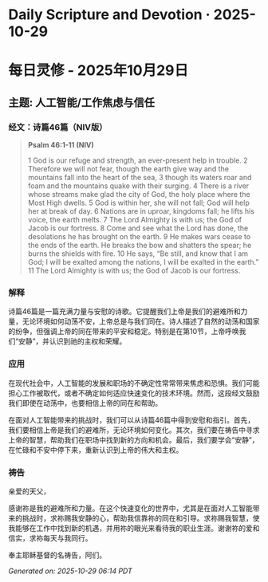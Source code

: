 # Daily Scripture and Devotion · 2025-10-29

# 每日灵修 - 2025年10月29日

## 主题: 人工智能/工作焦虑与信任

### 经文：诗篇46篇（NIV版）

> **Psalm 46:1-11 (NIV)**
>
> 1 God is our refuge and strength, an ever-present help in trouble.
> 2 Therefore we will not fear, though the earth give way and the mountains fall into the heart of the sea,
> 3 though its waters roar and foam and the mountains quake with their surging.
> 4 There is a river whose streams make glad the city of God, the holy place where the Most High dwells.
> 5 God is within her, she will not fall; God will help her at break of day.
> 6 Nations are in uproar, kingdoms fall; he lifts his voice, the earth melts.
> 7 The Lord Almighty is with us; the God of Jacob is our fortress.
> 8 Come and see what the Lord has done, the desolations he has brought on the earth.
> 9 He makes wars cease to the ends of the earth. He breaks the bow and shatters the spear; he burns the shields with fire.
> 10 He says, “Be still, and know that I am God; I will be exalted among the nations, I will be exalted in the earth.”
> 11 The Lord Almighty is with us; the God of Jacob is our fortress.

### 解释

诗篇46篇是一篇充满力量与安慰的诗歌。它提醒我们上帝是我们的避难所和力量，无论环境如何动荡不安，上帝总是与我们同在。诗人描述了自然的动荡和国家的纷争，但强调上帝的同在带来的平安和稳定。特别是在第10节，上帝呼唤我们“安静”，并认识到祂的主权和荣耀。

### 应用

在现代社会中，人工智能的发展和职场的不确定性常常带来焦虑和恐惧。我们可能担心工作被取代，或者不确定如何适应快速变化的技术环境。然而，这段经文鼓励我们即使在动荡中，也要相信上帝的同在和帮助。

在面对人工智能带来的挑战时，我们可以从诗篇46篇中得到安慰和指引。首先，我们要相信上帝是我们的避难所，无论环境如何变化。其次，我们要在祷告中寻求上帝的智慧，帮助我们在职场中找到新的方向和机会。最后，我们要学会“安静”，在忙碌和不安中停下来，重新认识到上帝的伟大和主权。

### 祷告

亲爱的天父，

感谢祢是我的避难所和力量。在这个快速变化的世界中，尤其是在面对人工智能带来的挑战时，求祢赐我安静的心，帮助我信靠祢的同在和引导。求祢赐我智慧，使我能够在工作中找到新的机遇，并用祢的眼光来看待我的职业生涯。谢谢祢的爱和信实，求祢每天与我同行。

奉主耶稣基督的名祷告，阿们。

_Generated on: 2025-10-29 06:14 PDT_
